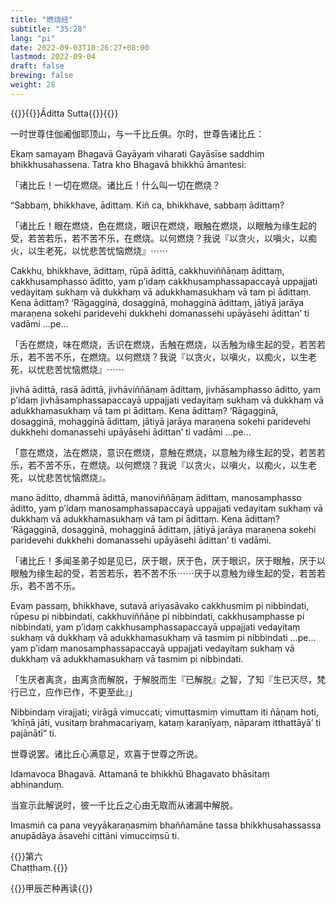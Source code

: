 ```yaml
---
title: "燃烧经"
subtitle: "35:28"
lang: "pi"
date: 2022-09-03T10:26:27+08:00
lastmod: 2022-09-04
draft: false
brewing: false
weight: 28
---
```




{{<subtitle>}}{{<suttalink src="sn35.28">}}Āditta Sutta{{</suttalink>}}{{</subtitle>}}

一时世尊住伽阇伽耶顶山，与一千比丘俱。尔时，世尊告诸比丘：

Ekaṃ samayaṃ Bhagavā Gayāyaṁ viharati Gayāsīse saddhiṃ bhikkhusahassena. Tatra kho Bhagavā bhikkhū āmantesi:

「诸比丘！一切在燃烧。诸比丘！什么叫一切在燃烧？

“Sabbaṃ, bhikkhave, ādittaṃ. Kiñ ca, bhikkhave, sabbaṃ ādittaṃ?

「诸比丘！眼在燃烧，色在燃烧，眼识在燃烧，眼触在燃烧，以眼触为缘生起的受，若苦若乐，若不苦不乐，在燃烧。以何燃烧？我说『以贪火，以嗔火，以痴火，以生老死，以忧悲苦忧恼燃烧』⋯⋯

Cakkhu, bhikkhave, ādittaṃ, rūpā ādittā, cakkhuviññāṇaṃ ādittaṃ, cakkhusamphasso āditto, yam p’idaṃ cakkhusamphassapaccayā uppajjati vedayitaṃ sukhaṃ vā dukkhaṃ vā adukkhamasukhaṃ vā tam pi ādittaṃ. Kena ādittaṃ? ‘Rāgagginā, dosagginā, mohagginā ādittaṃ, jātiyā jarāya maraṇena sokehi paridevehi dukkhehi domanassehi upāyāsehi ādittan’ ti vadāmi …pe…

「舌在燃烧，味在燃烧，舌识在燃烧，舌触在燃烧，以舌触为缘生起的受，若苦若乐，若不苦不乐，在燃烧。以何燃烧？我说『以贪火，以嗔火，以痴火，以生老死，以忧悲苦忧恼燃烧』⋯⋯

jivhā ādittā, rasā ādittā, jivhāviññāṇaṃ ādittaṃ, jivhāsamphasso āditto, yam p’idaṃ jivhāsamphassapaccayā uppajjati vedayitaṃ sukhaṃ vā dukkhaṃ vā adukkhamasukhaṃ vā tam pi ādittaṃ. Kena ādittaṃ? ‘Rāgagginā, dosagginā, mohagginā ādittaṃ, jātiyā jarāya maraṇena sokehi paridevehi dukkhehi domanassehi upāyāsehi ādittan’ ti vadāmi …pe…

「意在燃烧，法在燃烧，意识在燃烧，意触在燃烧，以意触为缘生起的受，若苦若乐，若不苦不乐，在燃烧。以何燃烧？我说『以贪火，以嗔火，以痴火，以生老死，以忧悲苦忧恼燃烧』。

mano āditto, dhammā ādittā, manoviññāṇaṃ ādittaṃ, manosamphasso āditto, yam p’idaṃ manosamphassapaccayā uppajjati vedayitaṃ sukhaṃ vā dukkhaṃ vā adukkhamasukhaṃ vā tam pi ādittaṃ. Kena ādittaṃ? ‘Rāgagginā, dosagginā, mohagginā ādittaṃ, jātiyā jarāya maraṇena sokehi paridevehi dukkhehi domanassehi upāyāsehi ādittan’ ti vadāmi.

「诸比丘！多闻圣弟子如是见已，厌于眼，厌于色，厌于眼识，厌于眼触，厌于以眼触为缘生起的受，若苦若乐，若不苦不乐⋯⋯厌于以意触为缘生起的受，若苦若乐，若不苦不乐。

Evaṃ passaṃ, bhikkhave, sutavā ariyasāvako cakkhusmim pi nibbindati, rūpesu pi nibbindati, cakkhuviññāṇe pi nibbindati, cakkhusamphasse pi nibbindati, yam p’idaṃ cakkhusamphassapaccayā uppajjati vedayitaṃ sukhaṃ vā dukkhaṃ vā adukkhamasukhaṃ vā tasmim pi nibbindati …pe… yam p’idaṃ manosamphassapaccayā uppajjati vedayitaṃ sukhaṃ vā dukkhaṃ vā adukkhamasukhaṃ vā tasmim pi nibbindati.

「生厌者离贪，由离贪而解脱，于解脱而生『已解脱』之智，了知『生已灭尽，梵行已立，应作已作，不更至此』」

Nibbindaṃ virajjati; virāgā vimuccati; vimuttasmiṃ vimuttam iti ñāṇaṃ hoti, ‘khīṇā jāti, vusitaṃ brahmacariyaṃ, kataṃ karaṇīyaṃ, nāparaṃ itthattāyā’ ti pajānātī” ti.

世尊说罢。诸比丘心满意足，欢喜于世尊之所说。

Idamavoca Bhagavā. Attamanā te bhikkhū Bhagavato bhāsitaṃ abhinanduṃ.

当宣示此解说时，彼一千比丘之心由无取而从诸漏中解脱。

Imasmiñ ca pana veyyākaraṇasmiṃ bhaññamāne tassa bhikkhusahassassa anupādāya āsavehi cittāni vimucciṃsū ti.


{{<eof>}}第六<br>Chaṭṭhaṃ.{{</eof>}}

{{<sign>}}甲辰芒种再读{{</sign>}}